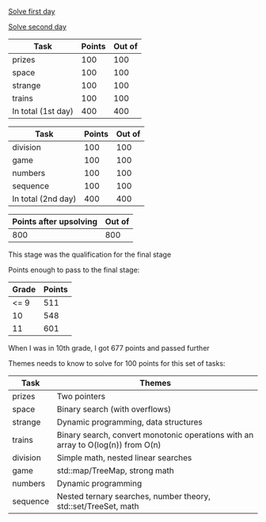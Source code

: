 [Solve first day](https://contest.yandex.ru/roiarchive/contest/2169/enter/)

[Solve second day](https://contest.yandex.ru/roiarchive/contest/2170/enter/)

Task | Points | Out of
--- | --- | ---
prizes | 100 | 100
space | 100 | 100
strange | 100 | 100
trains  | 100 | 100
In total (1st day) | 400 | 400

Task | Points | Out of
--- | --- | ---
division | 100 | 100
game | 100 | 100
numbers | 100 | 100
sequence  | 100 | 100
In total (2nd day) | 400 | 400

Points after upsolving | Out of
--- | ---
800 | 800

This stage was the qualification for the final stage

Points enough to pass to the final stage:

Grade | Points
--- | ---
<= 9 | 511
10 | 548
11 | 601

When I was in 10th grade, I got 677 points and passed further

Themes needs to know to solve for 100 points for this set of tasks:

Task | Themes
--- | ---
prizes | Two pointers
space | Binary search (with overflows)
strange | Dynamic programming, data structures
trains | Binary search, convert monotonic operations with an array to O(log(n)) from O(n)
division | Simple math, nested linear searches
game | std::map/TreeMap, strong math
numbers | Dynamic programming
sequence  | Nested ternary searches, number theory, std::set/TreeSet, math
